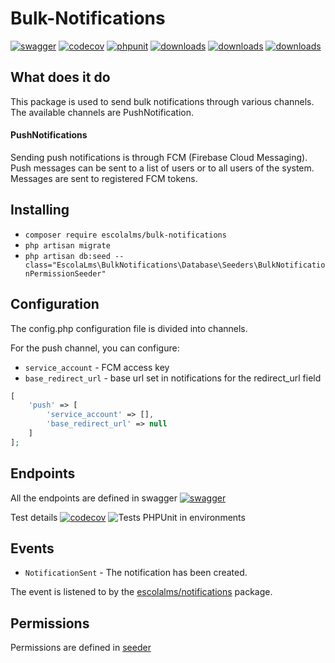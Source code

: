 # Bulk-Notifications

[![swagger](https://img.shields.io/badge/documentation-swagger-green)](https://escolalms.github.io/Bulk-Notifications/)
[![codecov](https://codecov.io/gh/EscolaLMS/Bulk-Notifications/branch/main/graph/badge.svg?token=NRAN4R8AGZ)](https://codecov.io/gh/EscolaLMS/Bulk-Notifications)
[![phpunit](https://github.com/EscolaLMS/Bulk-Notifications/actions/workflows/test.yml/badge.svg)](https://github.com/EscolaLMS/Bulk-Notifications/actions/workflows/test.yml)
[![downloads](https://img.shields.io/packagist/dt/escolalms/Bulk-Notifications)](https://packagist.org/packages/escolalms/Bulk-Notifications)
[![downloads](https://img.shields.io/packagist/v/escolalms/Bulk-Notifications)](https://packagist.org/packages/escolalms/Bulk-Notifications)
[![downloads](https://img.shields.io/packagist/l/escolalms/Bulk-Notifications)](https://packagist.org/packages/escolalms/Bulk-Notifications)


## What does it do
This package is used to send bulk notifications through various channels. The available channels are PushNotification.

#### PushNotifications
Sending push notifications is through FCM (Firebase Cloud Messaging).
Push messages can be sent to a list of users or to all users of the system. Messages are sent to registered FCM tokens.

## Installing
- `composer require escolalms/bulk-notifications`
- `php artisan migrate`
- `php artisan db:seed --class="EscolaLms\BulkNotifications\Database\Seeders\BulkNotificationPermissionSeeder"`

## Configuration
The config.php configuration file is divided into channels.

For the push channel, you can configure:
- `service_account` - FCM access key 
- `base_redirect_url` - base url set in notifications for the redirect_url field

```php
[
    'push' => [
        'service_account' => [],
        'base_redirect_url' => null
    ]
];
```


## Endpoints
All the endpoints are defined in swagger
[![swagger](https://img.shields.io/badge/documentation-swagger-green)](https://escolalms.github.io/Bulk-Notifications/)

Test details
[![codecov](https://codecov.io/gh/EscolaLMS/Bulk-Notifications/branch/main/graph/badge.svg?token=O91FHNKI6R)](https://codecov.io/gh/EscolaLMS/Bulk-Notifications)
![Tests PHPUnit in environments](https://github.com/EscolaLMS/Bulk-Notifications/actions/workflows/test.yml/badge.svg)


## Events
- `NotificationSent` - The notification has been created. 

The event is listened to by the [escolalms/notifications](https://github.com/EscolaLMS/Notifications) package.

## Permissions
Permissions are defined in [seeder](database/seeders/BulkNotificationPermissionSeeder.php)
